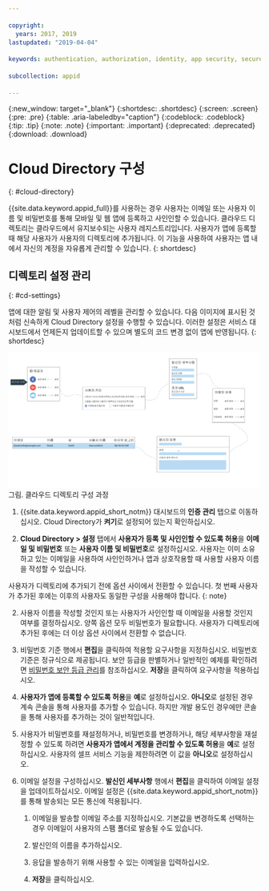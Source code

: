 ```yaml
---

copyright:
  years: 2017, 2019
lastupdated: "2019-04-04"

keywords: authentication, authorization, identity, app security, secure, directory, registry, passwords, languages, lockout

subcollection: appid

---
```


{:new_window: target="_blank"}
{:shortdesc: .shortdesc}
{:screen: .screen}
{:pre: .pre}
{:table: .aria-labeledby="caption"}
{:codeblock: .codeblock}
{:tip: .tip}
{:note: .note}
{:important: .important}
{:deprecated: .deprecated}
{:download: .download}


# Cloud Directory 구성
{: #cloud-directory}

{{site.data.keyword.appid_full}}를 사용하는 경우 사용자는 이메일 또는 사용자 이름 및 비밀번호를 통해 모바일 및 웹 앱에 등록하고 사인인할 수 있습니다. 클라우드 디렉토리는 클라우드에서 유지보수되는 사용자 레지스트리입니다. 사용자가 앱에 등록할 때 해당 사용자가 사용자의 디렉토리에 추가됩니다. 이 기능을 사용하여 사용자는 앱 내에서 자신의 계정을 자유롭게 관리할 수 있습니다.
{: shortdesc}


## 디렉토리 설정 관리
{: #cd-settings}

앱에 대한 알림 및 사용자 제어의 레벨을 관리할 수 있습니다. 다음 이미지에 표시된 것처럼 신속하게 Cloud Directory 설정을 수행할 수 있습니다. 이러한 설정은 서비스 대시보드에서 언제든지 업데이트할 수 있으며 별도의 코드 변경 없이 앱에 반영됩니다.
{: shortdesc}


![클라우드 디렉토리 구성](images/cloud-directory.png)
그림. 클라우드 디렉토리 구성 과정


1. {{site.data.keyword.appid_short_notm}} 대시보드의 **인증 관리** 탭으로 이동하십시오. Cloud Directory가 **켜기**로 설정되어 있는지 확인하십시오.

2. **Cloud Directory > 설정** 탭에서 **사용자가 등록 및 사인인할 수 있도록 허용**을 **이메일 및 비밀번호** 또는 **사용자 이름 및 비밀번호**로 설정하십시오. 사용자는 이미 소유하고 있는 이메일을 사용하여 사인인하거나 앱과 상호작용할 때 사용할 사용자 이름을 작성할 수 있습니다.

  사용자가 디렉토리에 추가되기 전에 옵션 사이에서 전환할 수 있습니다. 첫 번째 사용자가 추가된 후에는 이후의 사용자도 동일한 구성을 사용해야 합니다.
  {: note}

2. 사용자 이름을 작성할 것인지 또는 사용자가 사인인할 때 이메일을 사용할 것인지 여부를 결정하십시오. 양쪽 옵션 모두 비밀번호가 필요합니다. 사용자가 디렉토리에 추가된 후에는 더 이상 옵션 사이에서 전환할 수 없습니다.

3. 비밀번호 기준 행에서 **편집**을 클릭하여 적용할 요구사항을 지정하십시오. 비밀번호 기준은 정규식으로 제공됩니다. 보안 등급을 판별하거나 일반적인 예제를 확인하려면 [비밀번호 보안 등급 관리](/docs/services/appid?topic=appid-cd-strength#cd-strength)를 참조하십시오. **저장**을 클릭하여 요구사항을 적용하십시오.

4. **사용자가 앱에 등록할 수 있도록 허용**을 **예**로 설정하십시오. **아니오**로 설정된 경우 계속 콘솔을 통해 사용자를 추가할 수 있습니다. 하지만 개발 용도인 경우에만 콘솔을 통해 사용자를 추가하는 것이 일반적입니다.

5. 사용자가 비밀번호를 재설정하거나, 비밀번호를 변경하거나, 해당 세부사항을 재설정할 수 있도록 하려면 **사용자가 앱에서 계정을 관리할 수 있도록 허용**을 **예**로 설정하십시오. 사용자의 셀프 서비스 기능을 제한하려면 이 값을 **아니오**로 설정하십시오.

6. 이메일 설정을 구성하십시오. **발신인 세부사항** 행에서 **편집**을 클릭하여 이메일 설정을 업데이트하십시오. 이메일 설정은 {{site.data.keyword.appid_short_notm}}를 통해 발송되는 모든 통신에 적용됩니다.

    1. 이메일을 발송할 이메일 주소를 지정하십시오. 기본값을 변경하도록 선택하는 경우 이메일이 사용자의 스팸 폴더로 발송될 수도 있습니다.

    2. 발신인의 이름을 추가하십시오.

    3. 응답을 발송하기 위해 사용할 수 있는 이메일을 입력하십시오.

    4. **저장**을 클릭하십시오.
